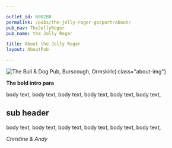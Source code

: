 ```yaml
---

outlet_id: 680288
permalink: /pubs/the-jolly-roger-gosport/about/
pub_nav: TheJollyRoger
pub_name: the Jolly Roger

title: About the Jolly Roger
layout: AboutPub

---
```

		
	
![The Bull & Dog Pub, Burscough, Ormskirk](/pubs/680268_the_bull_and_dog_inn/assets/bullanddogfrontage.jpg){:class="about-img"}

**The bold intro para**

body text, body text, body text, body text, body text, body text,  


## sub header
				
body text, body text, body text, body text, body text, body text,  

*Christine &amp; Andy*
		








